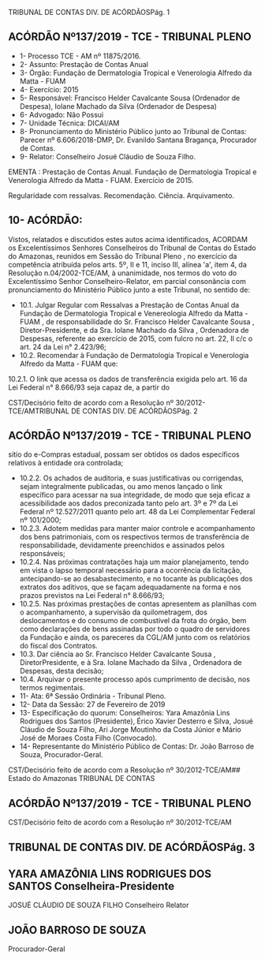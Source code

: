 TRIBUNAL DE CONTAS DIV. DE ACÓRDÃOSPág. 1

## ACÓRDÃO Nº137/2019 - TCE - TRIBUNAL PLENO

- 1- Processo TCE - AM nº 11875/2016.
- 2- Assunto: Prestação de Contas Anual
- 3- Órgão: Fundação de Dermatologia Tropical e Venerologia Alfredo da Matta - FUAM
- 4- Exercício: 2015
- 5- Responsável: Francisco  Helder  Cavalcante  Sousa  (Ordenador  de  Despesa),  Iolane Machado da Silva (Ordenador de Despesa)
- 6- Advogado: Não Possui
- 7- Unidade Técnica: DICAI/AM
- 8- Pronunciamento  do  Ministério  Público  junto  ao  Tribunal  de  Contas: Parecer  nº 6.606/2018-DMP, Dr. Evanildo Santana Bragança, Procurador de Contas.
- 9- Relator: Conselheiro Josué Cláudio de Souza Filho.

EMENTA : Prestação de Contas Anual. Fundação de Dermatologia  Tropical e Venerologia Alfredo da Matta - FUAM. Exercício de 2015.

Regularidade com ressalvas. Recomendação. Ciência. Arquivamento.

## 10-  ACÓRDÃO:

Vistos, relatados e discutidos estes autos acima identificados, ACORDAM os Excelentíssimos Senhores Conselheiros do Tribunal de Contas do Estado do Amazonas, reunidos em Sessão do Tribunal Pleno , no exercício da competência atribuída pelos arts. 5º, II e 11, inciso III, alínea 'a', item 4, da Resolução n.04/2002-TCE/AM, à unanimidade, nos termos do voto do Excelentíssimo Senhor Conselheiro-Relator, em  parcial consonância com pronunciamento do Ministério Público junto a este Tribunal, no sentido de:

- 10.1. Julgar  Regular  com  Ressalvas a Prestação  de  Contas  Anual  da Fundação de Dermatologia Tropical e Venereologia Alfredo da Matta -  FUAM ,  de  responsabilidade  do Sr.  Francisco  Helder  Cavalcante Sousa , Diretor-Presidente, e da Sra. Iolane  Machado  da  Silva , Ordenadora de Despesas, referente ao exercício de 2015, com fulcro no art. 22, II c/c o art. 24 da Lei n° 2.423/96;
- 10.2. Recomendar à Fundação  de  Dermatologia  Tropical  e  Venerologia Alfredo da Matta - FUAM que:

10.2.1. O link que acessa os dados de transferência exigida pelo art. 16 da Lei Federal n° 8.666/93 seja capaz de, a partir do

CST/Decisório feito de acordo com a Resolução nº 30/2012-TCE/AMTRIBUNAL DE CONTAS DIV. DE ACÓRDÃOSPág. 2

## ACÓRDÃO Nº137/2019 - TCE - TRIBUNAL PLENO

sítio  do  e-Compras estadual, possam ser obtidos os dados específicos relativos à entidade ora controlada;

- 10.2.2. Os achados de auditoria, e suas justificativas ou corrigendas, sejam integralmente publicadas, ou amo menos lançado o link específico para acessar na sua integridade, de modo que seja eficaz a acessibilidade aos dados preconizada tanto pelo art. 3º e 7º da Lei Federal nº 12.527/2011 quanto pelo art. 48 da Lei Complementar Federal nº 101/2000;
- 10.2.3. Adotem medidas para manter maior controle e acompanhamento dos bens patrimoniais, com os respectivos termos  de  transferência  de  responsabilidade,  devidamente preenchidos e assinados pelos responsáveis;
- 10.2.4. Nas próximas contratações haja um maior planejamento, tendo em vista o lapso temporal necessário para a ocorrência da  licitação,  antecipando-se  ao  desabastecimento,  e  no tocante  às  publicações  dos  extratos  dos  aditivos,  que  se façam adequadamente na forma e nos prazos previstos na Lei Federal n° 8.666/93;
- 10.2.5. Nas próximas prestações de contas apresentem as planilhas com o acompanhamento, a supervisão da quilometragem, dos deslocamentos e do consumo de combustível  da  frota  do  órgão,  bem  como  declarações  de bens assinadas por todo o quadro de servidores da Fundação e ainda, os pareceres da CGL/AM junto com os relatórios do fiscal dos Contratos.
- 10.3. Dar  ciência ao Sr.  Francisco  Helder  Cavalcante  Sousa , DiretorPresidente, e à Sra. Iolane  Machado  da  Silva , Ordenadora  de Despesas, desta decisão;
- 10.4. Arquivar o presente processo após cumprimento de decisão, nos termos regimentais.
- 11-  Ata: 6ª Sessão Ordinária - Tribunal Pleno.
- 12-  Data da Sessão: 27 de Fevereiro de 2019
- 13-  Especificação do quorum: Conselheiros: Yara Amazônia Lins Rodrigues dos Santos (Presidente),  Érico  Xavier  Desterro  e  Silva,  Josué  Cláudio  de  Souza  Filho,  Ari  Jorge Moutinho da Costa Júnior e Mário José de Moraes Costa Filho (Convocado).
- 14-  Representante  do  Ministério  Público  de  Contas: Dr. João  Barroso  de  Souza, Procurador-Geral.

CST/Decisório feito de acordo com a Resolução nº 30/2012-TCE/AM## Estado do Amazonas TRIBUNAL DE CONTAS

## ACÓRDÃO Nº137/2019 - TCE - TRIBUNAL PLENO

CST/Decisório feito de acordo com a Resolução nº 30/2012-TCE/AM

## TRIBUNAL DE CONTAS DIV. DE ACÓRDÃOSPág. 3

## YARA AMAZÔNIA LINS RODRIGUES DOS SANTOS Conselheira-Presidente

JOSUÉ CLÁUDIO DE SOUZA FILHO Conselheiro Relator

## JOÃO BARROSO DE SOUZA

Procurador-Geral